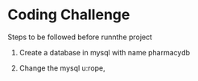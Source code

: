 # Coding Challenge

Steps to be followed before runnthe project

1. Create a database in mysql with name pharmacydb 

2. Change the mysql u:rope,
